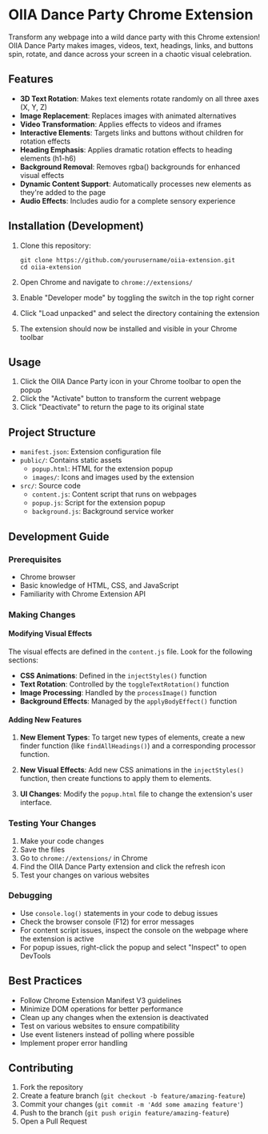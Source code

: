 # OIIA Dance Party Chrome Extension

Transform any webpage into a wild dance party with this Chrome extension! OIIA Dance Party makes images, videos, text, headings, links, and buttons spin, rotate, and dance across your screen in a chaotic visual celebration.

## Features

- **3D Text Rotation**: Makes text elements rotate randomly on all three axes (X, Y, Z)
- **Image Replacement**: Replaces images with animated alternatives
- **Video Transformation**: Applies effects to videos and iframes
- **Interactive Elements**: Targets links and buttons without children for rotation effects
- **Heading Emphasis**: Applies dramatic rotation effects to heading elements (h1-h6)
- **Background Removal**: Removes rgba() backgrounds for enhanced visual effects
- **Dynamic Content Support**: Automatically processes new elements as they're added to the page
- **Audio Effects**: Includes audio for a complete sensory experience

## Installation (Development)

1. Clone this repository:
   ```
   git clone https://github.com/yourusername/oiia-extension.git
   cd oiia-extension
   ```

2. Open Chrome and navigate to `chrome://extensions/`

3. Enable "Developer mode" by toggling the switch in the top right corner

4. Click "Load unpacked" and select the directory containing the extension

5. The extension should now be installed and visible in your Chrome toolbar

## Usage

1. Click the OIIA Dance Party icon in your Chrome toolbar to open the popup
2. Click the "Activate" button to transform the current webpage
3. Click "Deactivate" to return the page to its original state

## Project Structure

- `manifest.json`: Extension configuration file
- `public/`: Contains static assets
  - `popup.html`: HTML for the extension popup
  - `images/`: Icons and images used by the extension
- `src/`: Source code
  - `content.js`: Content script that runs on webpages
  - `popup.js`: Script for the extension popup
  - `background.js`: Background service worker

## Development Guide

### Prerequisites

- Chrome browser
- Basic knowledge of HTML, CSS, and JavaScript
- Familiarity with Chrome Extension API

### Making Changes

#### Modifying Visual Effects

The visual effects are defined in the `content.js` file. Look for the following sections:

- **CSS Animations**: Defined in the `injectStyles()` function
- **Text Rotation**: Controlled by the `toggleTextRotation()` function
- **Image Processing**: Handled by the `processImage()` function
- **Background Effects**: Managed by the `applyBodyEffect()` function

#### Adding New Features

1. **New Element Types**: To target new types of elements, create a new finder function (like `findAllHeadings()`) and a corresponding processor function.

2. **New Visual Effects**: Add new CSS animations in the `injectStyles()` function, then create functions to apply them to elements.

3. **UI Changes**: Modify the `popup.html` file to change the extension's user interface.

### Testing Your Changes

1. Make your code changes
2. Save the files
3. Go to `chrome://extensions/` in Chrome
4. Find the OIIA Dance Party extension and click the refresh icon
5. Test your changes on various websites

### Debugging

- Use `console.log()` statements in your code to debug issues
- Check the browser console (F12) for error messages
- For content script issues, inspect the console on the webpage where the extension is active
- For popup issues, right-click the popup and select "Inspect" to open DevTools

## Best Practices

- Follow Chrome Extension Manifest V3 guidelines
- Minimize DOM operations for better performance
- Clean up any changes when the extension is deactivated
- Test on various websites to ensure compatibility
- Use event listeners instead of polling where possible
- Implement proper error handling

## Contributing

1. Fork the repository
2. Create a feature branch (`git checkout -b feature/amazing-feature`)
3. Commit your changes (`git commit -m 'Add some amazing feature'`)
4. Push to the branch (`git push origin feature/amazing-feature`)
5. Open a Pull Request
